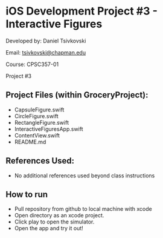 # iOS Development Project #3 - Interactive Figures

Developed by: Daniel Tsivkovski 

Email: tsivkovski@chapman.edu

Course: CPSC357-01

Project #3

## Project Files (within GroceryProject):
- CapsuleFigure.swift
- CircleFigure.swift
- RectangleFigure.swift
- InteractiveFiguresApp.swift
- ContentView.swift
- README.md

## References Used:
- No additional references used beyond class instructions

## How to run
- Pull repository from github to local machine with xcode
- Open directory as an xcode project.
- Click play to open the simulator.
- Open the app and try it out!
